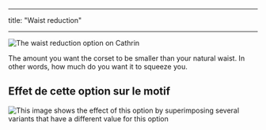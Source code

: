 - - -
title: "Waist reduction"
- - -

![The waist reduction option on Cathrin](./waistreduction.svg)

The amount you want the corset to be smaller than your natural waist. In other words, how much do you want it to squeeze you.

## Effet de cette option sur le motif

![This image shows the effect of this option by superimposing several variants that have a different value for this option](cathrin_waistreduction_sample.svg "Effect of this option on the pattern")
